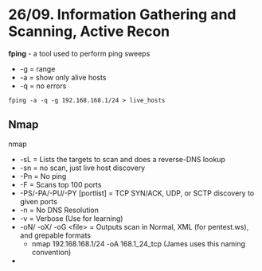 # 26/09. Information Gathering and Scanning, Active Recon

**fping** - a tool used to perform ping sweeps

* \-g = range
* \-a = show only alive hosts
* \-q = no errors

`fping -a -q -g 192.168.168.1/24 > live_hosts`

## Nmap

nmap

* \-sL = Lists the targets to scan and does a reverse-DNS lookup
* \-sn = no scan, just live host discovery
* \-Pn = No ping
* \-F = Scans top 100 ports
* \-PS/-PA/-PU/-PY \[portlist] = TCP SYN/ACK, UDP, or SCTP discovery to given ports
* \-n = No DNS Resolution
* \-v = Verbose (Use for learning)
* \-oN/ -oX/ -oG \<file> = Outputs scan in Normal, XML (for pentest.ws), and grepable formats
  * nmap 192.168.168.1/24 -oA 168.1\_24\_tcp (James uses this naming convention)
*
